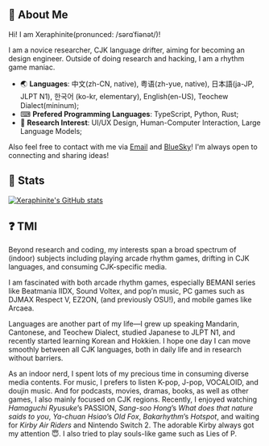 ## 🥺 About Me

Hi! I am Xeraphinite(pronunced: /sərɑˈfiənət/)!

I am a novice researcher, CJK language drifter, aiming for becoming an design engineer. Outside of doing research and hacking, I am a rhythm game maniac.

- 🌏 **Languages**: 中文(zh-CN, native), 粤语(zh-yue, native), 日本語(ja-JP, JLPT N1), 한국어 (ko-kr, elementary),  English(en-US), Teochew Dialect(mininum);
- ⌨ **Prefered Programming Languages**: TypeScript, Python, Rust;
- 👀 **Research Interest**: UI/UX Design, Human-Computer Interaction, Large Language Models;

Also feel free to contact with me via [Email](mailto:rbchuu@gmail.com) and [BlueSky](https://bsky.app/profile/lonelylight.bsky.social)! I'm always open to connecting and sharing ideas!

## 🌈 Stats

[![Xeraphinite's GitHub stats](https://github-readme-stats.vercel.app/api?username=Xeraphinite)](https://github.com/anuraghazra/github-readme-stats)

## ❓ TMI

Beyond research and coding, my interests span a broad spectrum of (indoor) subjects including playing arcade rhythm games, drifting in CJK languages, and consuming CJK-specific media.

I am fascinated with both arcade rhythm games, especially BEMANI series like Beatmania IIDX, Sound Voltex, and pop’n music, PC games such as DJMAX Respect V, EZ2ON, (and previously OSU!), and mobile games like Arcaea.

Languages are another part of my life—I grew up speaking Mandarin, Cantonese, and Teochew Dialect, studied Japanese to JLPT N1, and recently started learning Korean and Hokkien. I hope one day I can move smoothly between all CJK languages, both in daily life and in research without barriers.

As an indoor nerd, I spent lots of my precious time in consuming diverse media contents. For music, I prefers to listen K-pop, J-pop, VOCALOID, and doujin music. And for podcasts, movies, dramas, books, as well as other games, I also mainly focused on CJK regions. Recently, I enjoyed watching *Hamaguchi Ryusuke*’s PASSION, *Sang-soo Hong*’s *What does that nature saids to you*, *Ya-chuan Hsiao*’s *Old Fox*, *Bakarhythm*’s *Hotspot*, and waiting for *Kirby Air Riders* and Nintendo Switch 2. The adorable Kirby always got my attention 😇. I also tried to play souls-like game such as Lies of P.

